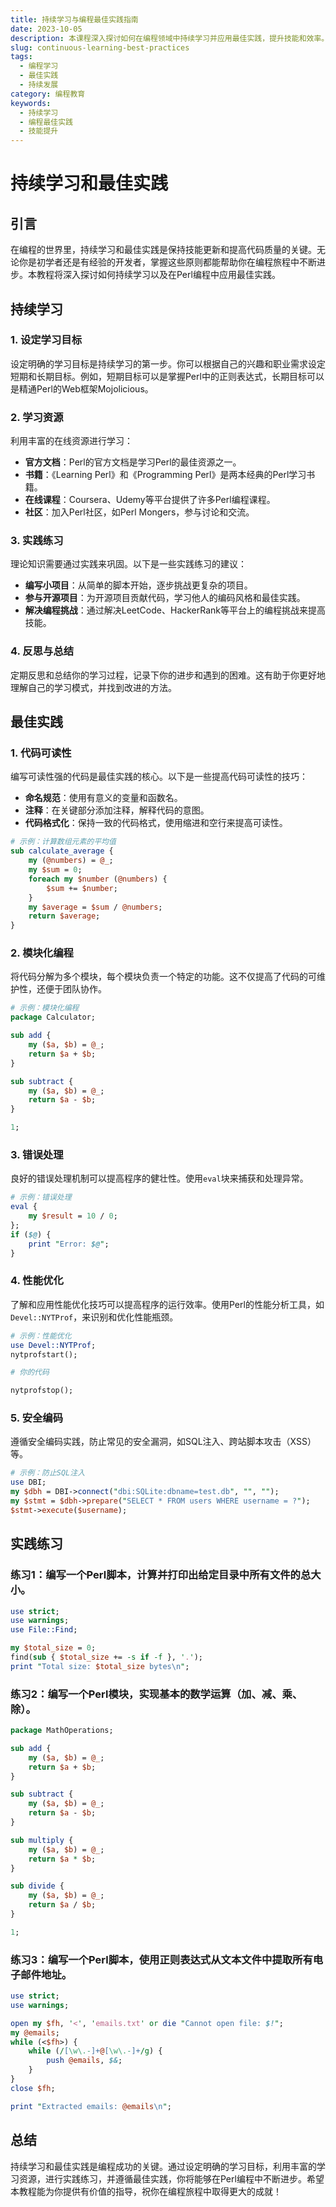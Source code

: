 ```yaml
---
title: 持续学习与编程最佳实践指南
date: 2023-10-05
description: 本课程深入探讨如何在编程领域中持续学习并应用最佳实践，提升技能和效率。
slug: continuous-learning-best-practices
tags:
  - 编程学习
  - 最佳实践
  - 持续发展
category: 编程教育
keywords:
  - 持续学习
  - 编程最佳实践
  - 技能提升
---
```


# 持续学习和最佳实践

## 引言

在编程的世界里，持续学习和最佳实践是保持技能更新和提高代码质量的关键。无论你是初学者还是有经验的开发者，掌握这些原则都能帮助你在编程旅程中不断进步。本教程将深入探讨如何持续学习以及在Perl编程中应用最佳实践。

## 持续学习

### 1. 设定学习目标

设定明确的学习目标是持续学习的第一步。你可以根据自己的兴趣和职业需求设定短期和长期目标。例如，短期目标可以是掌握Perl中的正则表达式，长期目标可以是精通Perl的Web框架Mojolicious。

### 2. 学习资源

利用丰富的在线资源进行学习：

- **官方文档**：Perl的官方文档是学习Perl的最佳资源之一。
- **书籍**：《Learning Perl》和《Programming Perl》是两本经典的Perl学习书籍。
- **在线课程**：Coursera、Udemy等平台提供了许多Perl编程课程。
- **社区**：加入Perl社区，如Perl Mongers，参与讨论和交流。

### 3. 实践练习

理论知识需要通过实践来巩固。以下是一些实践练习的建议：

- **编写小项目**：从简单的脚本开始，逐步挑战更复杂的项目。
- **参与开源项目**：为开源项目贡献代码，学习他人的编码风格和最佳实践。
- **解决编程挑战**：通过解决LeetCode、HackerRank等平台上的编程挑战来提高技能。

### 4. 反思与总结

定期反思和总结你的学习过程，记录下你的进步和遇到的困难。这有助于你更好地理解自己的学习模式，并找到改进的方法。

## 最佳实践

### 1. 代码可读性

编写可读性强的代码是最佳实践的核心。以下是一些提高代码可读性的技巧：

- **命名规范**：使用有意义的变量和函数名。
- **注释**：在关键部分添加注释，解释代码的意图。
- **代码格式化**：保持一致的代码格式，使用缩进和空行来提高可读性。

```perl
# 示例：计算数组元素的平均值
sub calculate_average {
    my (@numbers) = @_;
    my $sum = 0;
    foreach my $number (@numbers) {
        $sum += $number;
    }
    my $average = $sum / @numbers;
    return $average;
}
```

### 2. 模块化编程

将代码分解为多个模块，每个模块负责一个特定的功能。这不仅提高了代码的可维护性，还便于团队协作。

```perl
# 示例：模块化编程
package Calculator;

sub add {
    my ($a, $b) = @_;
    return $a + $b;
}

sub subtract {
    my ($a, $b) = @_;
    return $a - $b;
}

1;
```

### 3. 错误处理

良好的错误处理机制可以提高程序的健壮性。使用`eval`块来捕获和处理异常。

```perl
# 示例：错误处理
eval {
    my $result = 10 / 0;
};
if ($@) {
    print "Error: $@";
}
```

### 4. 性能优化

了解和应用性能优化技巧可以提高程序的运行效率。使用Perl的性能分析工具，如`Devel::NYTProf`，来识别和优化性能瓶颈。

```perl
# 示例：性能优化
use Devel::NYTProf;
nytprofstart();

# 你的代码

nytprofstop();
```

### 5. 安全编码

遵循安全编码实践，防止常见的安全漏洞，如SQL注入、跨站脚本攻击（XSS）等。

```perl
# 示例：防止SQL注入
use DBI;
my $dbh = DBI->connect("dbi:SQLite:dbname=test.db", "", "");
my $stmt = $dbh->prepare("SELECT * FROM users WHERE username = ?");
$stmt->execute($username);
```

## 实践练习

### 练习1：编写一个Perl脚本，计算并打印出给定目录中所有文件的总大小。

```perl
use strict;
use warnings;
use File::Find;

my $total_size = 0;
find(sub { $total_size += -s if -f }, '.');
print "Total size: $total_size bytes\n";
```

### 练习2：编写一个Perl模块，实现基本的数学运算（加、减、乘、除）。

```perl
package MathOperations;

sub add {
    my ($a, $b) = @_;
    return $a + $b;
}

sub subtract {
    my ($a, $b) = @_;
    return $a - $b;
}

sub multiply {
    my ($a, $b) = @_;
    return $a * $b;
}

sub divide {
    my ($a, $b) = @_;
    return $a / $b;
}

1;
```

### 练习3：编写一个Perl脚本，使用正则表达式从文本文件中提取所有电子邮件地址。

```perl
use strict;
use warnings;

open my $fh, '<', 'emails.txt' or die "Cannot open file: $!";
my @emails;
while (<$fh>) {
    while (/[\w\.-]+@[\w\.-]+/g) {
        push @emails, $&;
    }
}
close $fh;

print "Extracted emails: @emails\n";
```

## 总结

持续学习和最佳实践是编程成功的关键。通过设定明确的学习目标，利用丰富的学习资源，进行实践练习，并遵循最佳实践，你将能够在Perl编程中不断进步。希望本教程能为你提供有价值的指导，祝你在编程旅程中取得更大的成就！